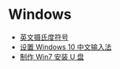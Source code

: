 # Windows

- [英文摄氏度符号](/os/Windows/centigrade-symbol.md)
- [设置 Windows 10 中文输入法](/os/Windows/language-setting.md)
- [制作 Win7 安装 U 盘](/os/Windows/win7-installation-usb-drive.md)
